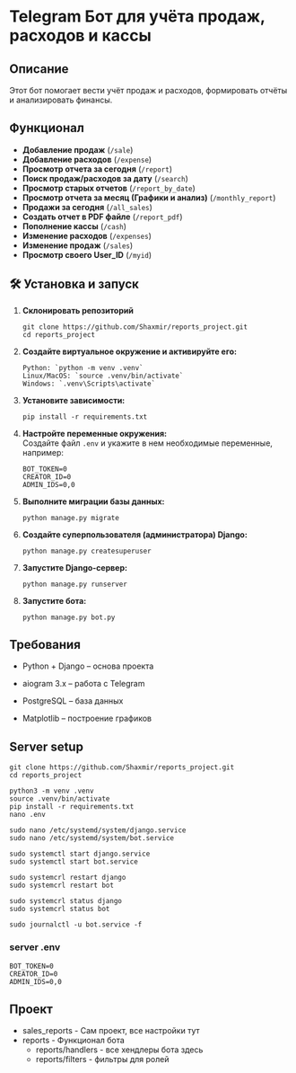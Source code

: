 # Telegram Бот для учёта продаж, расходов и кассы

## Описание
Этот бот помогает вести учёт продаж и расходов, формировать отчёты и анализировать финансы.  

## Функционал
- **Добавление продаж** (`/sale`)
- **Добавление расходов** (`/expense`)
- **Просмотр отчета за сегодня** (`/report`)
- **Поиск продаж/расходов за дату** (`/search`)
- **Просмотр старых отчетов** (`/report_by_date`)  
- **Просмотр отчета за месяц (Графики и анализ)** (`/monthly_report`)  
- **Продажи за сегодня** (`/all_sales`)  
- **Создать отчет в PDF файле** (`/report_pdf`)  
- **Пополнение кассы** (`/cash`)  
- **Изменение расходов** (`/expenses`)  
- **Изменение продаж** (`/sales`)  
- **Просмотр своего User_ID** (`/myid`)  

## 🛠 Установка и запуск

1. **Склонировать репозиторий**
   ```commandline
   git clone https://github.com/Shaxmir/reports_project.git
   cd reports_project
    ```

2. **Создайте виртуальное окружение и активируйте его:**
    ```commandline
    Python: `python -m venv .venv`
    Linux/MacOS: `source .venv/bin/activate`
    Windows: `.venv\Scripts\activate`
    ```

3. **Установите зависимости:** 
    ```commandline
    pip install -r requirements.txt
    ```

4. **Настройте переменные окружения:**  
   Создайте файл `.env` и укажите в нем необходимые переменные, например:
    ```commandline
    BOT_TOKEN=0
    CREATOR_ID=0
    ADMIN_IDS=0,0
    ```

5. **Выполните миграции базы данных:** 
    ```commandline
    python manage.py migrate
    ```

6. **Создайте суперпользователя (администратора) Django:** 
    ```commandline
    python manage.py createsuperuser
    ``` 

7. **Запустите Django-cервер:** 
    ```commandline
    python manage.py runserver
    ``` 
      
8. **Запустите бота:** 
    ```commandline
    python manage.py bot.py
    ```

## Требования

- Python + Django – основа проекта

- aiogram 3.x – работа с Telegram

- PostgreSQL – база данных

- Matplotlib – построение графиков


## Server setup

```shell
git clone https://github.com/Shaxmir/reports_project.git
cd reports_project

python3 -m venv .venv
source .venv/bin/activate
pip install -r requirements.txt 
nano .env

sudo nano /etc/systemd/system/django.service
sudo nano /etc/systemd/system/bot.service

sudo systemctl start django.service
sudo systemctl start bot.service

sudo systemcrl restart django
sudo systemcrl restart bot

sudo systemcrl status django
sudo systemcrl status bot

sudo journalctl -u bot.service -f
```


### server .env
```text 
BOT_TOKEN=0
CREATOR_ID=0
ADMIN_IDS=0,0
```

## Проект

- sales_reports - Сам проект, все настройки тут
- reports - Функционал бота
    - reports/handlers - все хендлеры бота здесь
    - reports/filters - фильтры для ролей
